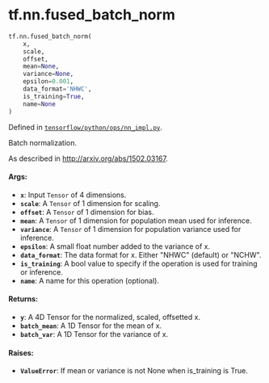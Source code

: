 <div itemscope itemtype="http://developers.google.com/ReferenceObject">
<meta itemprop="name" content="tf.nn.fused_batch_norm" />
<meta itemprop="path" content="Stable" />
</div>

# tf.nn.fused_batch_norm

``` python
tf.nn.fused_batch_norm(
    x,
    scale,
    offset,
    mean=None,
    variance=None,
    epsilon=0.001,
    data_format='NHWC',
    is_training=True,
    name=None
)
```



Defined in [`tensorflow/python/ops/nn_impl.py`](/code/stable/tensorflow/python/ops/nn_impl.py).

Batch normalization.

As described in http://arxiv.org/abs/1502.03167.

#### Args:

* <b>`x`</b>: Input `Tensor` of 4 dimensions.
* <b>`scale`</b>: A `Tensor` of 1 dimension for scaling.
* <b>`offset`</b>: A `Tensor` of 1 dimension for bias.
* <b>`mean`</b>: A `Tensor` of 1 dimension for population mean used for inference.
* <b>`variance`</b>: A `Tensor` of 1 dimension for population variance
            used for inference.
* <b>`epsilon`</b>: A small float number added to the variance of x.
* <b>`data_format`</b>: The data format for x. Either "NHWC" (default) or "NCHW".
* <b>`is_training`</b>: A bool value to specify if the operation is used for
               training or inference.
* <b>`name`</b>: A name for this operation (optional).


#### Returns:

* <b>`y`</b>: A 4D Tensor for the normalized, scaled, offsetted x.
* <b>`batch_mean`</b>: A 1D Tensor for the mean of x.
* <b>`batch_var`</b>: A 1D Tensor for the variance of x.


#### Raises:

* <b>`ValueError`</b>: If mean or variance is not None when is_training is True.